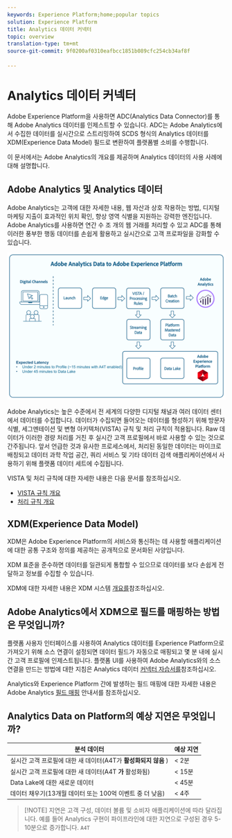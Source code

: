 ```yaml
---
keywords: Experience Platform;home;popular topics
solution: Experience Platform
title: Analytics 데이터 커넥터
topic: overview
translation-type: tm+mt
source-git-commit: 9f0200af0310eafbcc1851b089cfc254cb34af8f

---
```



# Analytics 데이터 커넥터

Adobe Experience Platform을 사용하면 ADC(Analytics Data Connector)를 통해 Adobe Analytics 데이터를 인제스트할 수 있습니다. ADC는 Adobe Analytics에서 수집한 데이터를 실시간으로 스트리밍하여 SCDS 형식의 Analytics 데이터를 XDM(Experience Data Model) 필드로 변환하여 플랫폼별 소비를 수행합니다.

이 문서에서는 Adobe Analytics의 개요를 제공하며 Analytics 데이터의 사용 사례에 대해 설명합니다.

## Adobe Analytics 및 Analytics 데이터

Adobe Analytics는 고객에 대한 자세한 내용, 웹 자산과 상호 작용하는 방법, 디지털 마케팅 지출이 효과적인 위치 확인, 향상 영역 식별을 지원하는 강력한 엔진입니다. Adobe Analytics를 사용하면 연간 수 조 개의 웹 거래를 처리할 수 있고 ADC를 통해 이러한 풍부한 행동 데이터를 손쉽게 활용하고 실시간으로 고객 프로파일을 강화할 수 있습니다.

![](./images/analytics-data-experience-platform.png)

Adobe Analytics는 높은 수준에서 전 세계의 다양한 디지털 채널과 여러 데이터 센터에서 데이터를 수집합니다. 데이터가 수집되면 들어오는 데이터를 형성하기 위해 방문자 식별, 세그멘테이션 및 변형 아키텍처(VISTA) 규칙 및 처리 규칙이 적용됩니다. Raw 데이터가 이러한 경량 처리를 거친 후 실시간 고객 프로필에서 바로 사용할 수 있는 것으로 간주됩니다. 앞서 언급한 것과 유사한 프로세스에서, 처리된 동일한 데이터는 마이크로 배칭되고 데이터 과학 작업 공간, 쿼리 서비스 및 기타 데이터 검색 애플리케이션에서 사용하기 위해 플랫폼 데이터 세트에 수집됩니다.

VISTA 및 처리 규칙에 대한 자세한 내용은 다음 문서를 참조하십시오.
* [VISTA 규칙 개요](https://marketing.adobe.com/resources/help/ko_KR/reference/VISTA.html)
* [처리 규칙 개요](https://docs.adobe.com/content/help/ko-KR/analytics/admin/admin-tools/processing-rules/processing-rules.html)

## XDM(Experience Data Model)

XDM은 Adobe Experience Platform의 서비스와 통신하는 데 사용할 애플리케이션에 대한 공통 구조와 정의를 제공하는 공개적으로 문서화된 사양입니다.

XDM 표준을 준수하면 데이터를 일관되게 통합할 수 있으므로 데이터를 보다 손쉽게 전달하고 정보를 수집할 수 있습니다.

XDM에 대한 자세한 내용은 XDM 시스템 [개요를](../../../xdm/home.md)참조하십시오.

## Adobe Analytics에서 XDM으로 필드를 매핑하는 방법은 무엇입니까?

플랫폼 사용자 인터페이스를 사용하여 Analytics 데이터를 Experience Platform으로 가져오기 위해 소스 연결이 설정되면 데이터 필드가 자동으로 매핑되고 몇 분 내에 실시간 고객 프로필에 인제스트됩니다. 플랫폼 UI를 사용하여 Adobe Analytics와의 소스 연결을 만드는 방법에 대한 지침은 Analytics 데이터 [커넥터 자습서를](https://www.adobe.io/apis/experienceplatform/home/tutorials/sources-ui-tutorials.html#!api-specification/markdown/narrative/tutorials/sources_tutorial/ui/adobe-applications/adobe-analytics-ui-tutorial.md)참조하십시오.

Analytics와 Experience Platform 간에 발생하는 필드 매핑에 대한 자세한 내용은 Adobe Analytics [필드 매핑](./analytics-mapping.md) 안내서를 참조하십시오.

## Analytics Data on Platform의 예상 지연은 무엇입니까?

| 분석 데이터 | 예상 지연 |
| -------------- | ---------------- |
| 실시간 고객 프로필에 대한 새 데이터(A4T가 **활성화되지 않음** ) | &lt; 2분 |
| 실시간 고객 프로필에 대한 새 데이터(A4T **가** 활성화됨) | &lt; 15분 |
| Data Lake에 대한 새로운 데이터 | &lt; 45분 |
| 데이터 채우기(13개월 데이터 또는 100억 이벤트 중 더 낮음) | &lt; 4주 |

>[!NOTE] 지연은 고객 구성, 데이터 볼륨 및 소비자 애플리케이션에 따라 달라집니다. 예를 들어 Analytics 구현이 파이프라인에 대한 지연으로 구성된 경우 5-10분으로 증가합니다. `A4T`